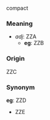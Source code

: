 compact
### Meaning
+ _adj_: ZZA
	+ __eg__: ZZB

### Origin

ZZC

### Synonym

__eg__: ZZD

+ ZZE


